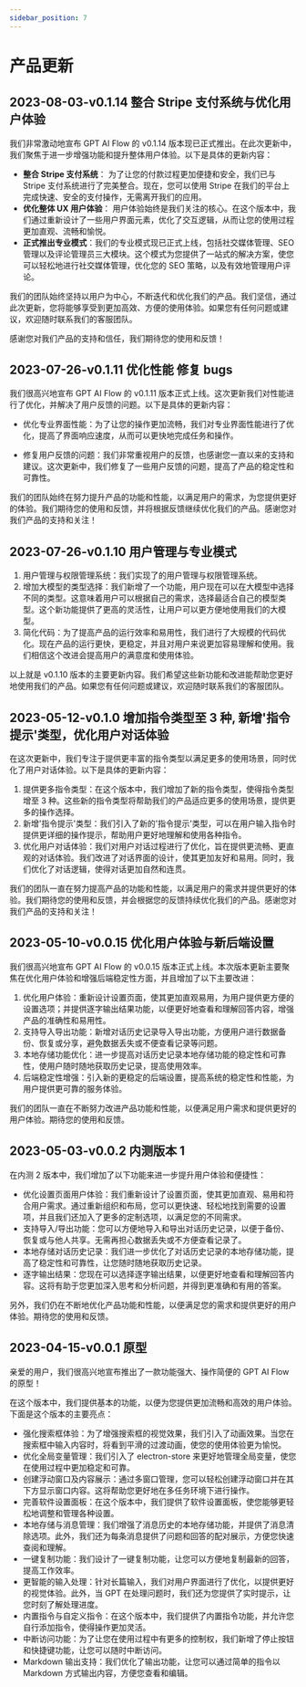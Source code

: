 ```yaml
---
sidebar_position: 7
---
```


# 产品更新

## 2023-08-03-v0.1.14 整合 Stripe 支付系统与优化用户体验

我们非常激动地宣布 GPT AI Flow 的 v0.1.14 版本现已正式推出。在此次更新中，我们聚焦于进一步增强功能和提升整体用户体验。以下是具体的更新内容：

- **整合 Stripe 支付系统**： 为了让您的付款过程更加便捷和安全，我们已与 Stripe 支付系统进行了完美整合。现在，您可以使用 Stripe 在我们的平台上完成快速、安全的支付操作，无需离开我们的应用。
- **优化整体 UX 用户体验**： 用户体验始终是我们关注的核心。在这个版本中，我们通过重新设计了一些用户界面元素，优化了交互逻辑，从而让您的使用过程更加直观、流畅和愉悦。
- **正式推出专业模式**：我们的专业模式现已正式上线，包括社交媒体管理、SEO 管理以及评论管理员三大模块。这个模式为您提供了一站式的解决方案，使您可以轻松地进行社交媒体管理，优化您的 SEO 策略，以及有效地管理用户评论。

我们的团队始终坚持以用户为中心，不断迭代和优化我们的产品。我们坚信，通过此次更新，您将能够享受到更加高效、方便的使用体验。如果您有任何问题或建议，欢迎随时联系我们的客服团队。

感谢您对我们产品的支持和信任，我们期待您的使用和反馈！

## 2023-07-26-v0.1.11 优化性能 修复 bugs

我们很高兴地宣布 GPT AI Flow 的 v0.1.11 版本正式上线。这次更新我们对性能进行了优化，并解决了用户反馈的问题。以下是具体的更新内容：

- 优化专业界面性能：为了让您的操作更加流畅，我们对专业界面性能进行了优化，提高了界面响应速度，从而可以更快地完成任务和操作。

- 修复用户反馈的问题：我们非常重视用户的反馈，也感谢您一直以来的支持和建议。这次更新中，我们修复了一些用户反馈的问题，提高了产品的稳定性和可靠性。

我们的团队始终在努力提升产品的功能和性能，以满足用户的需求，为您提供更好的体验。我们期待您的使用和反馈，并将根据反馈继续优化我们的产品。感谢您对我们产品的支持和关注！

## 2023-07-26-v0.1.10 用户管理与专业模式

1. 用户管理与权限管理系统：我们实现了的用户管理与权限管理系统。
2. 增加大模型的类型选择：我们新增了一个功能，用户现在可以在大模型中选择不同的类型。这意味着用户可以根据自己的需求，选择最适合自己的模型类型。这个新功能提供了更高的灵活性，让用户可以更方便地使用我们的大模型。
3. 简化代码：为了提高产品的运行效率和易用性，我们进行了大规模的代码优化。现在产品的运行更快，更稳定，并且对用户来说更加容易理解和使用。我们相信这个改进会提高用户的满意度和使用体验。

以上就是 v0.1.10 版本的主要更新内容。我们希望这些新功能和改进能帮助您更好地使用我们的产品。如果您有任何问题或建议，欢迎随时联系我们的客服团队。

## 2023-05-12-v0.1.0 增加指令类型至 3 种, 新增'指令提示'类型，优化用户对话体验

在这次更新中，我们专注于提供更丰富的指令类型以满足更多的使用场景，同时优化了用户对话体验。以下是具体的更新内容：

1. 提供更多指令类型：在这个版本中，我们增加了新的指令类型，使得指令类型增至 3 种。这些新的指令类型将帮助我们的产品适应更多的使用场景，提供更多的操作选择。
2. 新增'指令提示'类型：我们引入了新的'指令提示'类型，可以在用户输入指令时提供更详细的操作提示，帮助用户更好地理解和使用各种指令。
3. 优化用户对话体验：我们对用户对话过程进行了优化，旨在提供更流畅、更直观的对话体验。我们改进了对话界面的设计，使其更加友好和易用。同时，我们优化了对话逻辑，使得对话更加自然和连贯。

我们的团队一直在努力提高产品的功能和性能，以满足用户的需求并提供更好的体验。我们期待您的使用和反馈，并会根据您的反馈持续优化我们的产品。感谢您对我们产品的支持和关注！

## 2023-05-10-v0.0.15 优化用户体验与新后端设置

我们很高兴地宣布 GPT AI Flow 的 v0.0.15 版本正式上线。本次版本更新主要聚焦在优化用户体验和增强后端稳定性方面，并且增加了以下主要改进：

1. 优化用户体验：重新设计设置页面，使其更加直观易用，为用户提供更方便的设置选项；并提供逐字输出结果功能，以便更好地查看和理解回答内容，增强产品的准确性和易用性。
2. 支持导入导出功能：新增对话历史记录导入导出功能，方便用户进行数据备份、恢复或分享，避免数据丢失或不便查看记录等问题。
3. 本地存储功能优化：进一步提高对话历史记录本地存储功能的稳定性和可靠性，使用户随时随地获取历史记录，提高使用效率。
4. 后端稳定性增强：引入新的更稳定的后端设置，提高系统的稳定性和性能，为用户提供更可靠的服务体验。

我们的团队一直在不断努力改进产品功能和性能，以便满足用户需求和提供更好的用户体验。期待您的使用和反馈。

## 2023-05-03-v0.0.2 内测版本 1

在内测 2 版本中，我们增加了以下功能来进一步提升用户体验和便捷性：

- 优化设置页面用户体验：我们重新设计了设置页面，使其更加直观、易用和符合用户需求。通过重新组织和布局，您可以更快速、轻松地找到需要的设置项，并且我们还加入了更多的定制选项，以满足您的不同需求。
- 支持导入/导出功能：您可以方便地导入和导出对话历史记录，以便于备份、恢复或与他人共享。无需再担心数据丢失或不方便查看记录了。
- 本地存储对话历史记录：我们进一步优化了对话历史记录的本地存储功能，提高了稳定性和可靠性，让您随时随地获取历史记录。
- 逐字输出结果：您现在可以选择逐字输出结果，以便更好地查看和理解回答内容。这将有助于您更加深入思考和分析问题，并得到更准确和有用的答案。

另外，我们仍在不断地优化产品功能和性能，以便满足您的需求和提供更好的用户体验。期待您的使用和反馈。

## 2023-04-15-v0.0.1 原型

亲爱的用户，我们很高兴地宣布推出了一款功能强大、操作简便的 GPT AI Flow 的原型！

在这个版本中，我们提供基本的功能，以便为您提供更加流畅和高效的用户体验。下面是这个版本的主要亮点：

- 强化搜索框体验：为了增强搜索框的视觉效果，我们引入了动画效果。当您在搜索框中输入内容时，将看到平滑的过渡动画，使您的使用体验更为愉悦。
- 优化全局变量管理：我们引入了 electron-store 来更好地管理全局变量，使您在使用过程中更加稳定和可靠。
- 创建浮动窗口及内容展示：通过多窗口管理，您可以轻松创建浮动窗口并在其下方显示窗口内容。这将帮助您更好地在多任务环境下进行操作。
- 完善软件设置面板：在这个版本中，我们提供了软件设置面板，使您能够更轻松地调整和管理各种设置。
- 本地存储与消息管理：我们增强了消息历史的本地存储功能，并提供了消息清除选项。此外，我们还为每条消息提供了问题和回答的配对展示，方便您快速查阅和理解。
- 一键复制功能：我们设计了一键复制功能，让您可以方便地复制最新的回答，提高工作效率。
- 更智能的输入处理：针对长篇输入，我们对用户界面进行了优化，以提供更好的视觉体验。此外，当 GPT 在处理问题时，我们还为您提供了实时提示，让您时刻了解处理进度。
- 内置指令与自定义指令：在这个版本中，我们提供了内置指令功能，并允许您自行添加指令，使得操作更加灵活。
- 中断访问功能：为了让您在使用过程中有更多的控制权，我们新增了停止按钮和快捷键功能，让您可以随时中断访问。
- Markdown 输出支持：我们优化了输出功能，让您可以通过简单的指令以 Markdown 方式输出内容，方便您查看和编辑。
